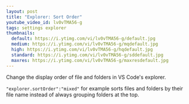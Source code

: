 ```yaml
---
layout: post
title: "Explorer: Sort Order"
youtube_video_id: lv0vTMA56-g
tags: settings explorer
thumbnails:
  default: https://i.ytimg.com/vi/lv0vTMA56-g/default.jpg
  medium: https://i.ytimg.com/vi/lv0vTMA56-g/mqdefault.jpg
  high: https://i.ytimg.com/vi/lv0vTMA56-g/hqdefault.jpg
  standard: https://i.ytimg.com/vi/lv0vTMA56-g/sddefault.jpg
  maxres: https://i.ytimg.com/vi/lv0vTMA56-g/maxresdefault.jpg
---
```


Change the display order of file and folders in VS Code's explorer.

`"explorer.sortOrder":"mixed"` for example sorts files and folders by their file name instead of always grouping folders at the top.
